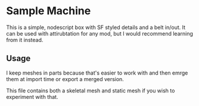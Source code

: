 # Sample Machine
This is a simple, nodescript box with SF styled details and a belt in/out. It can be used with attirubtation for any mod, but I would recommend learning from it instead.

## Usage
I keep meshes in parts because that's easier to work with and then emrge them at import time or export a merged version.

This file contains both a skeletal mesh and static mesh if you wish to experiment with that.